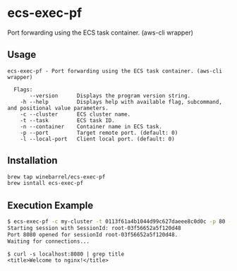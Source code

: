 # ecs-exec-pf

Port forwarding using the ECS task container. (aws-cli wrapper)

## Usage

```
ecs-exec-pf - Port forwarding using the ECS task container. (aws-cli wrapper)

  Flags:
       --version      Displays the program version string.
    -h --help         Displays help with available flag, subcommand, and positional value parameters.
    -c --cluster      ECS cluster name.
    -t --task         ECS task ID.
    -n --container    Container name in ECS task.
    -p --port         Target remote port. (default: 0)
    -l --local-port   Client local port. (default: 0)
```

## Installation

```sh
brew tap winebarrel/ecs-exec-pf
brew isntall ecs-exec-pf
```

## Execution Example

```sh
$ ecs-exec-pf -c my-cluster -t 0113f61a4b1044d99c627daeee8c0d0c -p 80 -l 8080
Starting session with SessionId: root-03f56652a5f120d48
Port 8080 opened for sessionId root-03f56652a5f120d48.
Waiting for connections...
```

```
$ curl -s localhost:8080 | grep title
<title>Welcome to nginx!</title>
```
